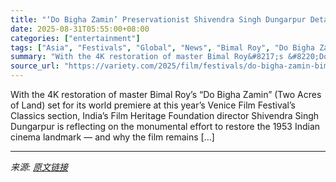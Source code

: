 ```yaml
---
title: "‘Do Bigha Zamin’ Preservationist Shivendra Singh Dungarpur Details Venice-Bound Restoration of Bimal Roy Classic"
date: 2025-08-31T05:55:00+08:00
categories: ["entertainment"]
tags: ["Asia", "Festivals", "Global", "News", "Bimal Roy", "Do Bigha Zamin", "Film Heritage Foundation", "Venice Film Festival"]
summary: "With the 4K restoration of master Bimal Roy&#8217;s &#8220;Do Bigha Zamin&#8221; (Two Acres of Land) set for its world premiere at this year&#8217;s Venice Film Festival&#8217;s Classics section, Indi"
source_url: "https://variety.com/2025/film/festivals/do-bigha-zamin-bimal-roy-restoration-venice-1236502738/"
---
```


With the 4K restoration of master Bimal Roy&#8217;s &#8220;Do Bigha Zamin&#8221; (Two Acres of Land) set for its world premiere at this year&#8217;s Venice Film Festival&#8217;s Classics section, India&#8217;s Film Heritage Foundation director Shivendra Singh Dungarpur is reflecting on the monumental effort to restore the 1953 Indian cinema landmark — and why the film remains [&#8230;]

---

*来源: [原文链接](https://variety.com/2025/film/festivals/do-bigha-zamin-bimal-roy-restoration-venice-1236502738/)*
